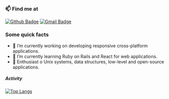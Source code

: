 ### 📫 Find me at
[![Github Badge](http://img.shields.io/badge/-Github-black?style=flat-square&logo=github&link=https://github.com/AlencarLH/)](https://github.com/AlencarLH/) 
[![Gmail Badge](https://img.shields.io/badge/-Gmail-d14836?style=flat-square&logo=Gmail&logoColor=white&link=mailto:luis19398@gmail.com)](mailto:luis19398@gmail.com)

### Some quick facts

<!--
**AlencarLH/AlencarLH** is a ✨ _special_ ✨ repository because its `README.md` (this file) appears on your GitHub profile.

Here are some ideas to get you started:
-->

- 🔭 I’m currently working on developing responsive cross-platform applications.
- 🧠 I’m currently learning Ruby on Rails and React for web applications.
- 🌌 Enthusiast o Unix systems, data structures, low-level and open-source applications.

##### Activity
[![Top Langs](https://github-readme-stats.vercel.app/api/top-langs/?username=AlencarLH&langs_count=6&&layout=compact&hide_progress=false&theme=dracula)](https://github.com/AlencarLH/github-readme-stats)

